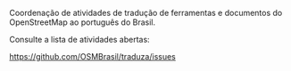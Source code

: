 Coordenação de atividades de tradução de ferramentas e documentos do OpenStreetMap ao português do Brasil.

Consulte a lista de atividades abertas:

https://github.com/OSMBrasil/traduza/issues